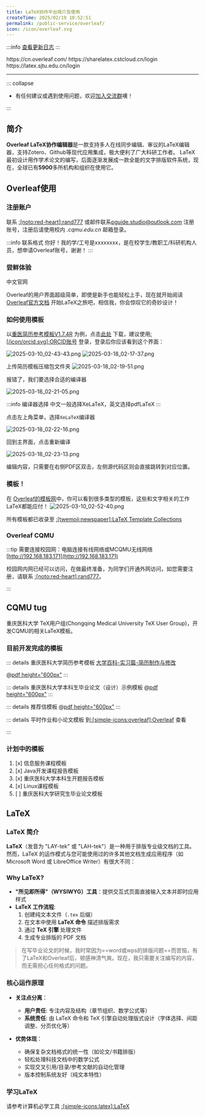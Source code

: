 ```yaml
---
title: LaTeX协作平台简介及使用
createTime: 2025/02/19 10:52:51
permalink: /public-service/overleaf/
icon: /icon/overleaf.svg
---
```


:::info [查看更新日志](/public-service/overleaf/releases/)
:::



<CardGrid>
<LinkCard icon="/icon/overleaf.svg" href="https://latex.cqmu.online" title="公网测试环境" description="预发布，与公网地址内容一致"></LinkCard>
<LinkCard icon="/icon/overleaf.svg" href="http://192.168.183.171" title="重医校园网内网地址" description="校园网可访问"></LinkCard>
<LinkCard icon="/icon/overleaf.svg" href="https://latex.cqmu.edu.cn" title="重医校园网外网访问地址" description="暂未开通"></LinkCard>
<LinkCard icon="/icon/overleaf.svg" href="https://cn.overleaf.com/" title="Overleaf 中文官网">https://cn.overleaf.com/</LinkCard>
<LinkCard icon="/icon/overleaf.svg" href="https://sharelatex.cstcloud.cn/" title="中国科技云开放通行证">https://sharelatex.cstcloud.cn/login</LinkCard>
<LinkCard icon="/icon/overleaf.svg" href="https://latex.sjtu.edu.cn/login" title="上海交通大学企业版">https://latex.sjtu.edu.cn/login</LinkCard>
</CardGrid>

---




::: collapse

- 有任何建议或遇到使用问题，欢迎[加入交流群](https://qm.qq.com/q/bt3h76SF1e)噢！

  <CardGrid>
    <ImageCard
      image="../../../.vuepress/public/src/2025-04-25_16-46-40.png"
      title="Overleaf CQMU交流群"
      description="群号:1046824912"
      href="https://qm.qq.com/q/bt3h76SF1e"
    />
  </CardGrid>

:::
## 简介

**Overleaf LaTeX协作编辑器**是一款支持多人在线同步编辑、审议的LaTeX编辑器，支持Zotero、Github等现代应用集成，极大便利了广大科研工作者。
LaTeX最初设计用作学术论文的编写，后面逐渐发展成一款全能的文字排版软件系统，现在，全球已有**5900**多所机构和组织在使用它。

## Overleaf使用

### 注册账户

联系 [:[noto:red-heart]:rand777](/friends/persons/)
或邮件联系[pguide.studio@outlook.com](mailto:pguide.studio@outlook.com) 注册账号，注册后请使用校内 _.cqmu.edu.cn_ 邮箱登录。

:::info 联系格式
你好！我的学/工号是xxxxxxxx，是在校学生/教职工/科研机构人员，想申请Overleaf账号，谢谢！
:::

### 尝鲜体验

<LinkCard icon="/icon/overleaf.svg" title="Overleaf在线官网" href="https://cn.overleaf.com/">中文官网</LinkCard>

Overleaf的用户界面超级简单，即使是新手也能轻松上手，现在就开始阅读[Overleaf官方文档](https://cn.overleaf.com/learn/how-to/Creating_a_document_in_Overleaf#Introduction)
开始LaTeX之旅吧，相信我，你会惊叹它的奇妙设计！

### 如何使用模板

以[重医简历参考模板V1.7.4R](/campus-wiki/internship/resume/#latex-参考模板)
为例，点击[此处](https://cos.cqmu.online/docs/CQMU-%E7%AE%80%E5%8E%86%E6%A8%A1%E6%9D%BFV1.7.4%20R.zip)
下载，建议使用[:[/icon/orcid.svg]:ORCID账号](https://info.orcid.org/zh-CN/%E4%BB%80%E4%B9%88%E6%98%AF-orcid/)
登录，登录后你应该看到这个界面：

![2025-03-10_02-43-43.png](../../../.vuepress/public/src/2025-03-10_02-43-43.png)
![2025-03-18_02-17-37.png](../../../.vuepress/public/src/2025-03-18_02-17-37.png)

上传简历模板压缩包文件夹
![2025-03-18_02-19-51.png](../../../.vuepress/public/src/2025-03-18_02-19-51.png)

报错了，我们要选择合适的编译器

![2025-03-18_02-21-05.png](../../../.vuepress/public/src/2025-03-18_02-21-05.png)

:::info 编译器选择
中文一般选择XeLaTeX，英文选择pdfLaTeX
:::

点击左上角菜单，选择`XeLaTeX`编译器

![2025-03-18_02-22-16.png](../../../.vuepress/public/src/2025-03-18_02-22-16.png)

回到主界面，点击重新编译

![2025-03-18_02-23-13.png](../../../.vuepress/public/src/2025-03-18_02-23-13.png)

编辑内容，只需要在右侧PDF区双击，左侧源代码区则会直接跳转到对应位置。

### 模板！

在 [Overleaf的模板网](https://cn.overleaf.com/latex/templates)中，你可以看到很多类型的模板，这些和文字相关的工作LaTeX都能应付！
![2025-03-10_02-52-40.png](../../../.vuepress/public/src/2025-03-10_02-52-40.png)

所有模板都已收录至 [:[twemoji:newspaper]:LaTeX Template Collections](/public-service/overleaf/latex-template-collections/)

### Overleaf CQMU

:::tip 需要连接校园网：电脑连接有线网络或MCQMU无线网络
[http://192.168.183.171](http://192.168.183.171)

校园网内网已经可以访问，在做最终准备，为同学们开通外网访问，如您需要注册，请联系 [:[noto:red-heart]:rand777](/friends/persons/)。

:::

## CQMU tug

重庆医科大学 TeX用户组(Chongqing Medical University TeX User Group)，开发CQMU的相关LaTeX模板。

### 目前开发完成的模板

::: details 重庆医科大学简历参考模板
[大学百科-实习篇-简历制作与修改](/campus-wiki/internship/resume/)

@[pdf height="600px"](https://cos.cqmu.online/docs/CQMU_%E7%AE%80%E5%8E%86%E6%A8%A1%E6%9D%BFV1_7_4_R.pdf)
:::

::: details 重庆医科大学本科生毕业论文（设计）示例模板
@[pdf height="600px"](https://cos.cqmu.online/docs/cqmu-bs-thesis.pdf)
:::

::: details 推荐信模板
@[pdf height="600px"](https://cos.cqmu.online/docs/recommand-cqmu.pdf)
:::

::: details 平时作业和小论文模板
到[:[simple-icons:overleaf]:Overleaf](https://cn.overleaf.com/latex/templates/cqmu-researchreport/qghkqhhtzfkp)
查看

:::

### 计划中的模板

1. [x] 信息服务课程模板
2. [x] Java开发课程报告模板
3. [x] 重庆医科大学本科生开题报告模板
4. [x] Linux课程模板
5. [ ] 重庆医科大学研究生毕业论文模板

## LaTeX

### LaTeX 简介

**LaTeX**（发音为 "LAY-tek" 或 "LAH-tek"）是一种用于排版专业级文档的工具。然而，LaTeX
的运作模式与您可能使用过的许多其他文档生成应用程序（如 Microsoft Word 或 LibreOffice Writer）有很大不同：

### Why LaTeX?

- **"所见即所得"（WYSIWYG）工具**：提供交互式页面直接输入文本并即时应用样式
- **LaTeX 工作流程**:
    1. 创建纯文本文件（`.tex` 后缀）
    2. 在文本中使用 **LaTeX 命令** 描述排版需求
    3. 通过 **TeX 引擎** 处理文件
    4. 生成专业排版的 PDF 文档

> 在写毕业论文的时候，我时常因为==word或wps的排版问题==而苦恼，有了LaTeX和Overleaf后，顿感神清气爽。现在，我只需要关注编写的内容，而无需担心任何格式的问题。

### 核心运作原理

- **关注点分离**：
    - **用户责任**: 专注内容及结构（章节组织、数学公式等）
    - **系统责任**: 由 LaTeX 命令和 TeX 引擎自动处理版式设计（字体选择、间距调整、分页优化等）

- **优势体现**：
    - 确保复杂文档格式的统一性（如论文/书籍排版）
    - 轻松处理科技文档中的数学公式
    - 实现交叉引用/目录/参考文献的自动化管理
    - 版本控制系统友好（纯文本特性）

### 学习LaTeX

请参考计算机必学工具 [:[simple-icons:latex]:LaTeX](/csdiy/tools-must/latex/)

